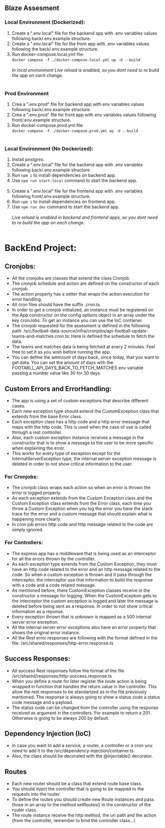 ## Blaze Assesment
### Local Environment (Dockerized):
1. Create a ".env.local" file for the backend app with .env variables values following back/.env.example structure. <br>
2. Create a ".env.local" file for the front app with .env variables values following the back/.env.example structure. <br>
3. Run docker-compose.local.yml file:<br>
``docker compose -f ./docker-compose.local.yml up -d --build`` <br><br>
*In local environment Live reload is enabled, so you dont need to re build the app on each change.*
<br><br>

### Prod Environment
1. Crea a ".env.prod" file for backend app with env variables values following back/.env.example structure.
2. Crea a ".env.prod" file for front app with env variables values following front/.env.example structure.
3. Run docker-compose.prod.yml file. <br>
``docker compose -f ./docker-compose.prod.yml up -d --build``
<br><br>

### Local Environment (No Dockerized):
1. Install postgres.
2. Create a ".env.local" file for the backend app with .env variables following back/.env.example structure.
3. Run ``npm i`` to install dependencies on backend app.
4. Use ``npm run start:local`` command to start the backend app.<br><br>
5. Create a ".env.local" file for the frontend app with .env variables following front/.env.example structure.
6. Run ``npm i`` to install dependencies on frontend app.
7. Use ``npm run dev`` command to start the backend app.<br><br>
*Live reload is enabled in backend and frontend apps, so you dont need to re build the app on each change.*
<br><br>

# BackEnd Project:

## Cronjobs:
- All the cronjobs are classes that extend the class Cronjob.
- The cronjob schedule and action are defined on the constructor of each cronjob.
- The action property has a setter that wraps the action execution for error handling.
- All cron files should have the suffix .cron.ts
- In order to get a cronjob initialized, an instance must be registered on the App constructor on the config options object in an array under the key cronJobs. To get an instance you can use the IoC container.
- The cronjob requested for the assesment is defined in the following path: /src/football-data-source/infra/cronjobs/api-football-update-teams-and-matches.cron.ts. Here is defined the schedule to fetch the data.
- The teams and matches data is being fetched at every 2 minutes. Feel free to set it as you wish before running the app.
- You can define the ammount of days back, since today, that you want to get data. You can set the amount of days with the FOOTABLL_API_DAYS_BACK_TO_FETCH_MATCHES env variable passing a number value like 30 for 30 days.

## Custom Errors and ErrorHandling:
- The app is using a set of custom exceptions that describe different cases.
- Each new exception type should extend the CustomException class that extends from the base Error class.
- Each exception class has a http code and a http error message that maps with the http code. This is used when the case of use is called through a rest controller.
- Also, each custom exception instance receives a message in the constructor that is to show a message to the user to be more specific when explaining the error.
- This works for every type of exception except for the InternalServerException type, the internal server exception message is deleted in order to not show critical information to the user.

### For Cronjobs:
- The cronjob class wraps each action so when an error is thrown the error is logged properly.
- As each exception extends from the Custom Exception class and the Custom Exception class extends from the Error class, each time you throw a Custom Exception when you log the error you have the stack trace for the error and a custom message that should explain what is happening more clearly.
- In cron job errors http code and http message related to the code are simply ignored.

### For Controllers:
- The express app has a middleware that is being used as an interceptor for all the errors thrown by the controller.
- As each exception type extends from the Custom Exception, they must have an http code related to the error and an http message related to the code. So when a custom exception is thrown and it pass through the interceptor, the interceptor use that information to build the response with a code and a code related message.
- As mentioned before, there CustomException classes receive in the constructor a message for logging. When the CustomException gets to the interceptor the custom exception is logged and later the message is deleted before being sent as a response. In order to not show critical information as a reponse.
- Every exception thrown that is unknown is mapped as a 500 internal server error exception.
- All the internal server error exceptions also have an error property that shows the original error instance.
- All the Rest error responses are following with the format defined in the file: /src/shared/responses/http-error.response.ts

## Success Responses:
- All success Rest responses follow the format of the file /src/shared/responses/http-success.response.ts
- When you define a route for later register the route action is being wrapped in function that handles the return value in the controller. This allow the rest responses to be standarized as in the file previously mentioned. The response is always going to show a status code a status code message and a payload.
- The status code can be changed from the controller using the response received as argument in the controllers. For example to return a 201. Otherwise is going to be always 200 by default.

## Dependency Injection (IoC)
- In case you want to add a service, a router, a controller or a cron you need to add it to the /src/dependency-injection/container.ts.
- Also, the class should be decorated with the @injectable() decorator.

## Routes
- Each new router should be a class that extend route base class.
- You should inject the controller that is going to be mapped to the requests into the router.
- To define the routes you should create new Route instances and pass those in an array to the method setRoutes() in the constructor of the router class.
- The route instance receive the http method, the uri path and the action (from the controller, remember to bind the controller class...) 
